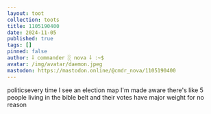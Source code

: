 ```yaml
---
layout: toot
collection: toots
title: 1105190400
date: 2024-11-05
published: true
tags: []
pinned: false
author: ⸸ commander ░ nova ⸸ :~$
avatar: /img/avatar/daemon.jpeg
mastodon: https://mastodon.online/@cmdr_nova/1105190400
---
```


politicsevery time I see an election map I'm made aware there's like 5 people living in the bible belt and their votes have major weight for no reason
